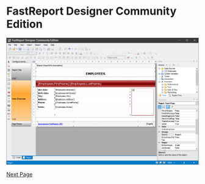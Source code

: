 # FastReport Designer Community Edition

![FastReport Designer Community Edition](images/FastReportDesignerCE.png)

[Next Page](FastReportOnlineDesigner.md)